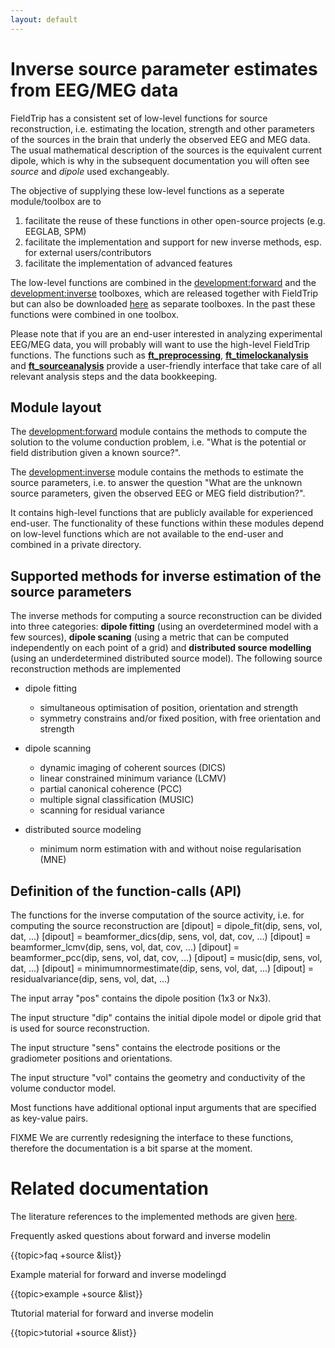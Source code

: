 ```yaml
---
layout: default
---
```


# Inverse source parameter estimates from EEG/MEG data

FieldTrip has a consistent set of low-level functions for source reconstruction, i.e. estimating the location, strength and other parameters of the sources in the brain that underly the observed EEG and MEG data. The usual mathematical description of the sources is the equivalent current dipole, which is why in the subsequent documentation you will often see *source* and *dipole* used exchangeably.

The objective of supplying these low-level functions as a seperate module/toolbox are to

 1.  facilitate the reuse of these functions in other open-source projects (e.g. EEGLAB, SPM)
 2.  facilitate the implementation and support for new inverse methods, esp. for external users/contributors
 3.  facilitate the implementation of advanced features

The low-level functions are combined in the [development:forward](/development/forward) and the [development:inverse](/development/inverse) toolboxes, which are released together with FieldTrip but can also be downloaded [here](ftp://ftp.fieldtriptoolbox.org/pub/fieldtrip/modules) as separate toolboxes. In the past these functions were combined in one toolbox.

Please note that if you are an end-user interested in analyzing experimental EEG/MEG data, you will probably will want to use the high-level FieldTrip functions. The functions such as **[ft_preprocessing](/reference/ft_preprocessing)**, **[ft_timelockanalysis](/reference/ft_timelockanalysis)** and **[ft_sourceanalysis](/reference/ft_sourceanalysis)** provide a user-friendly interface that take care of all relevant analysis steps and the data bookkeeping.
 
## Module layout

The [development:forward](/development/forward) module contains the methods to compute the solution to the volume conduction problem, i.e. "What is the potential or field distribution given a known source?".

The [development:inverse](/development/inverse) module contains the methods to estimate the source parameters, i.e. to answer the question  "What are the unknown source parameters, given the observed EEG or MEG field distribution?". 

It contains high-level functions that are publicly available for experienced end-user. The functionality of these functions within these modules depend on low-level functions which are not available to the end-user and combined in a private directory.

## Supported methods for inverse estimation of the source parameters

The inverse methods for computing a source reconstruction can be divided into three categories: **dipole fitting** (using an overdetermined model with a few sources), **dipole scaning** (using a metric that can be computed independently on each point of a grid) and **distributed source modelling** (using an underdetermined distributed source model). The following source reconstruction methods are implemented

*  dipole fitting 
    * simultaneous optimisation of position, orientation and strength
    * symmetry constrains and/or fixed position, with free orientation and strength

*  dipole scanning
    * dynamic imaging of coherent sources (DICS)
    * linear constrained minimum variance (LCMV)
    * partial canonical coherence (PCC)
    * multiple signal classification (MUSIC)
    * scanning for residual variance

*  distributed source modeling
    * minimum norm estimation with and without noise regularisation (MNE)

## Definition of the function-calls (API)

The functions for the inverse computation of the source activity, i.e. for computing the source reconstruction are
    [dipout] = dipole_fit(dip, sens, vol, dat, ...)
    [dipout] = beamformer_dics(dip, sens, vol, dat, cov, ...)
    [dipout] = beamformer_lcmv(dip, sens, vol, dat, cov, ...)
    [dipout] = beamformer_pcc(dip, sens, vol, dat, cov, ...)
    [dipout] = music(dip, sens, vol, dat, ...)
    [dipout] = minimumnormestimate(dip, sens, vol, dat, ...)
    [dipout] = residualvariance(dip, sens, vol, dat, ...)

The input array "pos" contains the dipole position (1x3 or Nx3).

The input structure "dip" contains the initial dipole model or dipole grid that is used for source reconstruction.

The input structure "sens" contains the electrode positions or the gradiometer positions and orientations.

The input structure "vol" contains the geometry and conductivity of the volume conductor model.

Most functions have additional optional input arguments that are specified as key-value pairs.

FIXME We are currently redesigning the interface to these functions, therefore the documentation is a bit sparse at the moment.

# Related documentation

The literature references to the implemented methods are given [here](/references_to_implemented_methods).

Frequently asked questions about forward and inverse modelin

{{topic>faq +source &list}}

Example material for forward and inverse modelingd

{{topic>example +source &list}}

Ttutorial material for forward and inverse modelin

{{topic>tutorial +source &list}}

 

